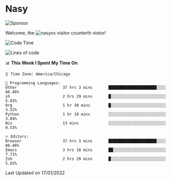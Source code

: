 # Nasy

<!--
<p align="center">
<img height="200" src="https://github-readme-stats.vercel.app/api?username=nasyxx&count_private=true&show_icons=true&theme=dracula&include_all_commits=true"/>
<img height="200" src="https://github-readme-stats.vercel.app/api/top-langs/?username=nasyxx&theme=dracula&hide=html,jupyter+notebook&count_private=true&show_icons=true"/>
</p>

  
----------------
-->

![Sponsor](https://img.shields.io/static/v1.svg?label=Sponsor&message=%E2%9D%A4&logo=GitHub&style=flat&color=pink)
 
Welcome, the ![nasyxx visitor counter](https://count.getloli.com/get/@nasyxx?theme=rule34)th vistor!
 
<!--START_SECTION:waka-->
![Code Time](http://img.shields.io/badge/Code%20Time-1%2C747%20hrs%2017%20mins-blue)

![Lines of code](https://img.shields.io/badge/From%20Hello%20World%20I%27ve%20Written-5%20Million%20lines%20of%20code-blue)

📊 **This Week I Spent My Time On** 

```text
⌚︎ Time Zone: America/Chicago

💬 Programming Languages: 
Other                    37 hrs 3 mins       █████████████████████░░░░   86.46% 
sh                       2 hrs 29 mins       █░░░░░░░░░░░░░░░░░░░░░░░░   5.83% 
Org                      1 hr 30 mins        █░░░░░░░░░░░░░░░░░░░░░░░░   3.52% 
Python                   1 hr 18 mins        ░░░░░░░░░░░░░░░░░░░░░░░░░   3.04% 
Nix                      13 mins             ░░░░░░░░░░░░░░░░░░░░░░░░░   0.53%

🔥 Editors: 
Browser                  37 hrs 3 mins       █████████████████████░░░░   86.46% 
Emacs                    3 hrs 18 mins       ██░░░░░░░░░░░░░░░░░░░░░░░   7.71% 
Zsh                      2 hrs 29 mins       █░░░░░░░░░░░░░░░░░░░░░░░░   5.83%

```


 Last Updated on 17/01/2022
<!--END_SECTION:waka-->

<!-- ![visitors](https://visitor-badge.laobi.icu/badge?page_id=nasyxx.nasyxx) -->

